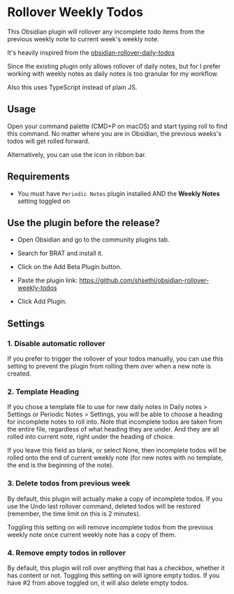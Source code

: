 # Rollover Weekly Todos


This Obsidian plugin will rollover any incomplete todo items from the previous weekly note to current week's weekly note.

It's heavily inspired from the  [obsidian-rollover-daily-todos](https://github.com/lumoe/obsidian-rollover-daily-todos/tree/master)

Since the existing plugin only allows rollover of daily notes, but for I prefer working with weekly notes as daily notes is too granular for my workflow.

Also this uses TypeScript instead of plain JS.

## Usage
Open your command palette (CMD+P on macOS) and start typing roll to find this command. No matter where you are in Obsidian, the previous weeks's todos will get rolled forward.

Alternatively, you can use the icon in ribbon bar. 

## Requirements

- You must have `Periodic Notes` plugin installed AND the **Weekly Notes** setting toggled on


## Use the plugin before the release?

- Open Obsidian and go to the community plugins tab.

- Search for BRAT and install it.

- Click on the Add Beta Plugin button.

- Paste the plugin link: https://github.com/shsethi/obsidian-rollover-weekly-todos

- Click Add Plugin.


## Settings

### 1. Disable automatic rollover
If you prefer to trigger the rollover of your todos manually, you can use this setting to prevent the plugin from rolling them over when a new note is created.

### 2. Template Heading
If you chose a template file to use for new daily notes in Daily notes > Settings or Periodic Notes > Settings, you will be able to choose a heading for incomplete notes to roll into. Note that incomplete todos are taken from the entire file, regardless of what heading they are under. And they are all rolled into current note, right under the heading of choice.

If you leave this field as blank, or select None, then incomplete todos will be rolled onto the end of current weekly note (for new notes with no template, the end is the beginning of the note).

### 3. Delete todos from previous week
By default, this plugin will actually make a copy of incomplete todos. If you use the Undo last rollover command, deleted todos will be restored (remember, the time limit on this is 2 minutes).

Toggling this setting on will remove incomplete todos from the previous weekly note once current weekly note has a copy of them.

### 4. Remove empty todos in rollover
By default, this plugin will roll over anything that has a checkbox, whether it has content or not. Toggling this setting on will ignore empty todos. If you have #2 from above toggled on, it will also delete empty todos.